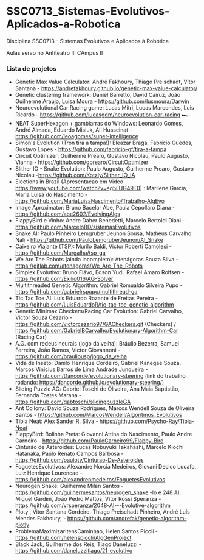 # SSC0713_Sistemas-Evolutivos-Aplicados-a-Robotica
Disciplina SSC0713 - Sistemas Evolutivos e Aplicados à Robótica

Aulas serao no Anfiteatro III CAmpus II

### Lista de projetos
- Genetic Max Value Calculator: André Fakhoury, Thiago Preischadt, Vitor Santana - https://andrefakhoury.github.io/genetic-max-value-calculator/
- Genetic clustering framework: Daniel Barretto, David Cairuz, João Guilherme Araújo, Luísa Moura - https://github.com/lusmoura/Darwin
- Neuroevolutional Car Racing game: Lucas Mitri, Lucas Marcondes, Luis Ricardo - https://github.com/lucasgdm/neuroevolution-car-racing 🏎️
- NEAT SuperHexagon + gambiarras do Windows: Leonardo Gomes, André Almada, Eduardo Misiuk, Ali Husseinat - https://github.com/leoagomes/super-intelligence
- Simon's Evolution (Tron tira a tampa!): Eleazar Braga, Fabrício Guedes, Gustavo Lopes - https://github.com/fabricio-gf/tira-a-tampa
- Circuit Optimizer: Guilherme Prearo, Gustavo Nicolau, Paulo Augusto, Vianna - https://github.com/gprearo/CircuitOptimizer
- Slither IO - Snake Evolution: Paulo Augusto, Guilherme Prearo, Gustavo Nicolau -https://github.com/Kotzly/Slither_IO_IA
- Elections in Brazil (Apresentacao em Video https://www.youtube.com/watch?v=eg5iIUG49T0) : Marilene Garcia, Maria Luisa do Nascimento - https://github.com/MariaLuisaNascimento/Trabalho-AlgEvo
- Image Aproximator: Bruno Bacelar Abe, Paula Cepollaro Diana - https://github.com/abe2602/EvolvingAlgs
- FlappyBird e Vinho: Andre Daher Benedetti, Marcelo Bertoldi Diani - https://github.com/MarceloBD/sistemasEvolutivos 
- Snake AI: Paulo Pinheiro Lemgruber Jeunon Sousa, Matheus Carvalho Nali - https://github.com/PauloLemgruberJeunon/AI_Snake
- Caixeiro Viajante (TSP): Murilo Baldi, Victor Roberti Camolesi - https://github.com/Murgalha/tsp-ga
- We Are The Robots (ainda incompleto): Atenágoras Souza Silva - https://gitlab.com/atenagoras/We_Are_The_Robots
- Simplex Evolutivo: Bruno Flávo, Edson Yudi, Rafael Amaro Rolfsen - https://github.com/Exilio016/AG-Solver
- Multithreaded Genetic Algorithm: Gabriel Romualdo Silveira Pupo - https://github.com/gabrielrspupo/multithread-ga
- Tic Tac Toe AI: Luís Eduardo Rozante de Freitas Pereira - https://github.com/LuisEduardoR/tic-tac-toe-genetic-algorithm
- Genetic Minimax Checkers/Racing Car Evolution: Gabriel Carvalho, Victor Souza Cezario - https://github.com/victorcezario97/GACheckers.git (Checkers) / https://github.com/GabrielBCarvalho/Evolutionary-Algorithm-Car (Racing Car)
- A.G. com redeus neurais (jogo da velha): Bráulio Bezerra, Samuel Ferreira, João Ramos, Victor Giovannoni - https://github.com/brauliousp/jogo_da_velha
- Vida de Inseto: Danilo Henrique Cordeiro, Gabriel Kanegae Souza, Marcos Vinicius Barros de Lima Andrade Junqueira - https://github.com/Dancorde/evolutionary-steering (link do trabalho rodando: https://dancorde.github.io/evolutionary-steering/)
- Sliding Puzzle AG: Gabriel Toschi de Oliveira, Ana Maia Baptistão, Fernanda Tostes Marana - https://github.com/gabtoschi/slidingpuzzleGA
- Ant Collony: David Souza Rodrigues, Marcos Wendell Souza de Oliveira Santos - https://github.com/MarcosWendell/Algoritmos_Evolutivos
- Tibia Neat: Alex Sander R. Silva - https://github.com/Psycho-Ray/Tibia-Neat
- FlappyBird: Bolinha Preta: Giovanni Attina do Nascimento, Paulo Andre Carneiro - https://github.com/PauloCarneiro99/Flappy-Bird
- Cinturão de Asteroides: Lucas Nobuyuki Takahashi, Marcelo Kiochi Hatanaka, Paulo Renato Campos Barbosa - https://github.com/pauloty/Cinturao-De-Asteroides
- FoguetesEvolutivos: Alexandre Norcia Medeiros, Giovani Decico Lucafo, Luiz Henrique Lourencao - https://github.com/alexandrenmedeiros/FoguetesEvolutivos
- Neurogen Snake: Guilherme Milan Santos - https://github.com/guilhermesantos/neurogen_snake
-lo e 248 AI, Miguel Gardini, João Pedro Mattos, Vitor Rossi Speranza - https://github.com/vrsperanza/2048-AI---Evolutive-algorithm
- Ploty , Vitor Santana Cordeiro, Thiago Preischadt Pinheiro, André Luís Mendes Fakhoury, - https://github.com/andrefak/genetic-algorithm-plotly
- ProblemaMaximizarItensCaminhao, Helen Santos Picoli - https://github.com/helenspicoli/AlgGenProject
- Black Jack, Guilherme dos Reis, Tiago Daneluzzi - https://github.com/daneluzzitiago/21_evolutivo
